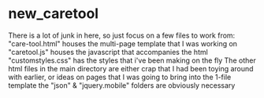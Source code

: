 # new_caretool 

There is a lot of junk in here, so just focus on a few files to work from:
"care-tool.html" houses the multi-page template that I was working on
"caretool.js" houses the javascript that accompanies the html
"customstyles.css" has the styles that i've been making on the fly
The other html files in the main directory are either crap that I had been toying around with earlier, or ideas on pages that I was going to bring into the 1-file template
the "json" & "jquery.mobile" folders are obviously necessary
